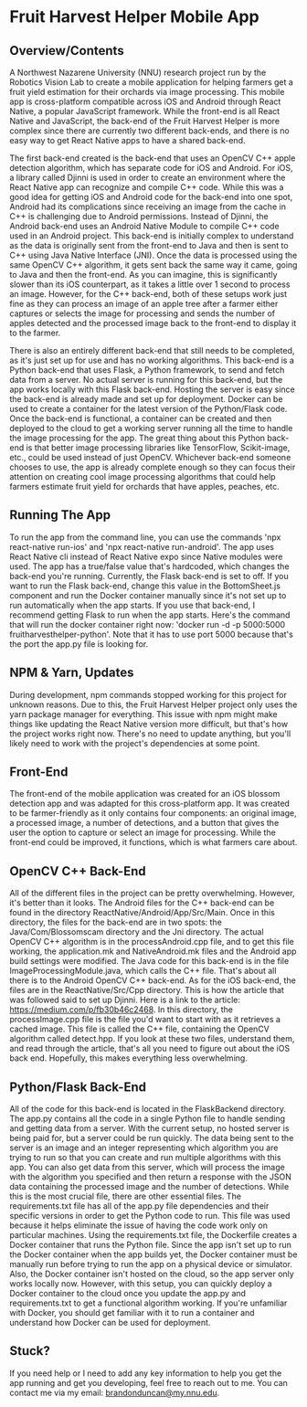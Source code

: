 # Fruit Harvest Helper Mobile App
## Overview/Contents
  A Northwest Nazarene University (NNU) research project run by the Robotics Vision Lab to create a mobile application for helping farmers get a fruit yield estimation for their orchards via image processing. This mobile app is cross-platform compatible across iOS and Android
through React Native, a popular JavaScript framework. While the front-end is all React Native and JavaScript, the back-end of the Fruit Harvest Helper is more complex 
since there are currently two different back-ends, and there is no easy way to get React Native apps to have a shared back-end. 

  The first back-end created is the back-end that 
uses an OpenCV C++ apple detection algorithm, which has separate code for iOS and Android. For iOS, a library called Djinni is used in order to create an environment where the React
Native app can recognize and compile C++ code. While this was a good idea for getting iOS and Android code for the back-end into one spot, Android had its complications since receiving an image from the cache in C++ is challenging due to Android permissions. Instead of Djinni, the Android back-end uses an Android Native Module to compile C++ code
used in an Android project. This back-end is initially complex to understand as the data is originally sent from the front-end to Java and then is sent to C++ using Java Native Interface (JNI). Once the data is processed using the same OpenCV C++ algorithm, it gets sent back the same way it came, going to Java and then the front-end. As you
can imagine, this is significantly slower than its iOS counterpart, as it takes a little over 1 second to process an image. However, for the C++ back-end, both of these setups work
just fine as they can process an image of an apple tree after a farmer either captures or selects the image for processing and sends the number of apples detected and the 
processed image back to the front-end to display it to the farmer. 

  There is also an entirely different back-end that still needs to be completed, as it's just set up for use and has no working algorithms. This back-end is a Python back-end that uses Flask, a Python framework, to send and fetch data from a server. No actual server is running for this back-end, but the app works locally with this Flask back-end. Hosting the server is easy since the back-end is already made and set up for deployment. 
Docker can be used to create a container for the latest version of the Python/Flask code. Once the back-end is functional, a container can be created and then deployed to the 
cloud to get a working server running all the time to handle the image processing for the app. The great thing about this Python back-end is that better image processing 
libraries like TensorFlow, Scikit-image, etc., could be used instead of just OpenCV. Whichever back-end someone chooses to use, the app is already complete enough so they can focus their 
attention on creating cool image processing algorithms that could help farmers estimate fruit yield for orchards that have apples, peaches, etc.

## Running The App
  To run the app from the command line, you can use the commands 'npx react-native run-ios' and 'npx react-native run-android'. The app uses React Native cli instead of 
React Native expo since Native modules were used. The app has a true/false value that's hardcoded, which changes the back-end you're running. Currently, the Flask back-end is 
set to off. If you want to run the Flask back-end, change this value in the BottomSheet.js component and run the Docker container manually since it's not set up to run automatically when the app starts. If you use that back-end, I  recommend getting Flask to run when the app starts. Here's the command that will run the docker container 
right now: 'docker run -d -p 5000:5000 fruitharvesthelper-python'. Note that it has to use port 5000 because that's the port the app.py file is looking for.

## NPM & Yarn, Updates
  During development, npm commands stopped working for this project for unknown reasons. Due to this, the Fruit Harvest Helper project only uses the yarn package manager for 
everything. This issue with npm might make things like updating the React Native version more difficult, but that's how the project works right now. There's no need to update anything, but you'll likely need to work with the project's dependencies at some point.

## Front-End
  The front-end of the mobile application was created for an iOS blossom detection app and was adapted for this cross-platform app. It was created to be farmer-friendly as 
it only contains four components: an original image, a processed image, a number of detections, and a button that gives the user the option to capture or select an image for processing. 
While the front-end could be improved, it functions, which is what farmers care about. 

## OpenCV C++ Back-End
  All of the different files in the project can be pretty overwhelming. However, it's better than it looks. The Android files for the C++ back-end can be found in the 
directory ReactNative/Android/App/Src/Main. Once in this directory, the files for the back-end are in two spots: the Java/Com/Blossomscam directory and the Jni directory. The actual OpenCV C++ 
algorithm is in the processAndroid.cpp file, and to get this file working, the application.mk and NativeAndroid.mk files and the Android app build settings were modified. The Java 
code for this back-end is in the file ImageProcessingModule.java, which calls the C++ file. That's about all there is to the Android OpenCV C++ back-end. As for the iOS back-end, the files 
are in the ReactNative/Src/Cpp directory. This is how the article that was followed said to set up Djinni. Here is a link to the article: https://medium.com/p/fb30b46c2468. In this directory, 
the processImage.cpp file is the file you'd want to start with as it retrieves a cached image. This file is called the C++ file, containing the OpenCV algorithm called detect.hpp. If you 
look at these two files, understand them, and read through the article, that's all you need to figure out about the iOS back end. Hopefully, this makes everything less overwhelming. 

## Python/Flask Back-End
  All of the code for this back-end is located in the FlaskBackend directory. The app.py contains all the code in a single Python file to handle sending and getting data from a server. 
With the current setup, no hosted server is being paid for, but a server could be run quickly. The data being sent to the server is an image and an integer representing which algorithm you are trying to run so that you can create and run multiple algorithms with this app. You can also get data from this server, which will process the image 
with the algorithm you specified and then return a response with the JSON data containing the processed image and the number of detections. While this is the most crucial file, there 
are other essential files. The requirements.txt file has all of the app.py file dependencies and their specific versions in order to get the Python code to run. This file was used 
because it helps eliminate the issue of having the code work only on particular machines. Using the requirements.txt file, the Dockerfile creates a Docker container that runs the Python file. 
Since the app isn't set up to run the Docker container when the app builds yet, the Docker container must be manually run before trying to run the app on a physical device or simulator. 
Also, the Docker container isn't hosted on the cloud, so the app server only works locally now. However, with this setup, you can quickly deploy a Docker container 
to the cloud once you update the app.py and requirements.txt to get a functional algorithm working. If you're unfamiliar with Docker, you should get familiar with it 
to run a container and understand how Docker can be used for deployment.

## Stuck?
  If you need help or I need to add any key information to help you get the app running and get you developing, feel free to reach out to me. You can contact me via my email: 
brandonduncan@my.nnu.edu.

